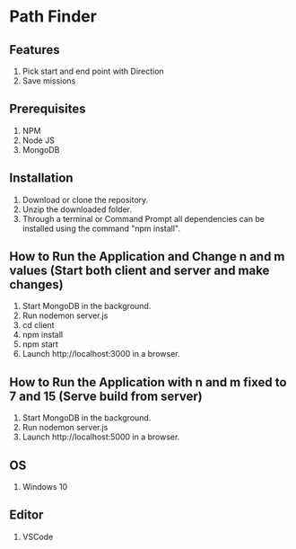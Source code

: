 # Path Finder

## Features

  1. Pick start and end point with Direction
  2. Save missions

## Prerequisites

  1. NPM
  2. Node JS
  3. MongoDB

## Installation

  1. Download or clone the repository.
  2. Unzip the downloaded folder.
  3. Through a terminal or Command Prompt all dependencies can be installed using the command "npm install".

## How to Run the Application and Change n and m values (Start both client and server and make changes)

  1. Start MongoDB in the background.
  2. Run nodemon server.js
  3. cd client
  4. npm install
  5. npm start
  6. Launch http://localhost:3000 in a browser.

## How to Run the Application with n and m fixed to 7 and 15 (Serve build from server)

  1. Start MongoDB in the background.
  2. Run nodemon server.js
  3. Launch http://localhost:5000 in a browser.

## OS

  1. Windows 10

## Editor
  
  1. VSCode

